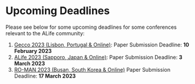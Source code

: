 # Upcoming Deadlines

Please see below for some upcoming deadlines for some conferences relevant to the ALife community:

1. [Gecco 2023 (Lisbon, Portugal & Online)](https://gecco-2023.sigevo.org/Call-for-Papers): Paper Submission Deadline: **10 February 2023**
2. [ALife 2023 (Sapporo, Japan & Online)](https://sites.google.com/view/alife-2023/calls/call-for-papers-extended-abstracts?authuser=0): Paper Submission Deadline: **3 March 2023**
3. [RO-MAN 2023 (Busan, South Korea & Online)](http://ro-man2023.org/paperSubmission/callForPapers) Paper Submission Deadline: **17 March 2023**
